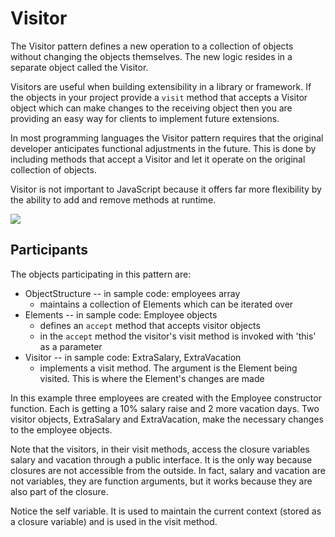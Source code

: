 # Visitor

The Visitor pattern defines a new operation to a collection of objects without changing the objects themselves. The new logic resides in a separate object called the Visitor.

Visitors are useful when building extensibility in a library or framework. If the objects in your project provide a `visit` method that accepts a Visitor object which can make changes to the receiving object then you are providing an easy way for clients to implement future extensions.

In most programming languages the Visitor pattern requires that the original developer anticipates functional adjustments in the future. This is done by including methods that accept a Visitor and let it operate on the original collection of objects.

Visitor is not important to JavaScript because it offers far more flexibility by the ability to add and remove methods at runtime.

![](http://www.dofactory.com/images/diagrams/javascript/javascript-visitor.jpg)

## Participants

The objects participating in this pattern are:

* ObjectStructure -- in sample code: employees array
	* maintains a collection of Elements which can be iterated over
* Elements -- in sample code: Employee objects
	* defines an `accept` method that accepts visitor objects
	* in the `accept` method the visitor's visit method is invoked with 'this' as a parameter
* Visitor -- in sample code: ExtraSalary, ExtraVacation
	* implements a visit method. The argument is the Element being visited. This is where the Element's changes are made

In this example three employees are created with the Employee constructor function. Each is getting a 10% salary raise and 2 more vacation days. Two visitor objects, ExtraSalary and ExtraVacation, make the necessary changes to the employee objects.

Note that the visitors, in their visit methods, access the closure variables salary and vacation through a public interface. It is the only way because closures are not accessible from the outside. In fact, salary and vacation are not variables, they are function arguments, but it works because they are also part of the closure.

Notice the self variable. It is used to maintain the current context (stored as a closure variable) and is used in the visit method.
